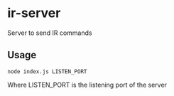 # ir-server
Server to send IR commands

## Usage

    node index.js LISTEN_PORT

Where LISTEN_PORT is the listening port of the server
